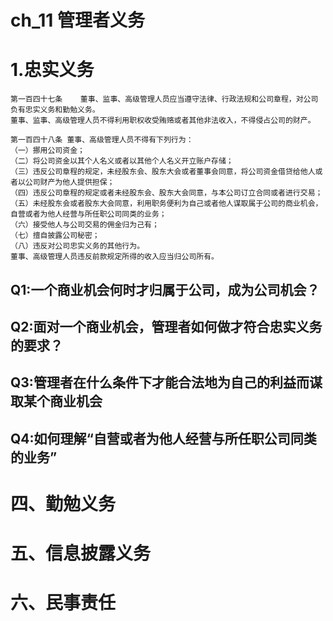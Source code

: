 # ch_11 管理者义务

# 1.忠实义务
    第一百四十七条    董事、监事、高级管理人员应当遵守法律、行政法规和公司章程，对公司负有忠实义务和勤勉义务。
    董事、监事、高级管理人员不得利用职权收受贿赂或者其他非法收入，不得侵占公司的财产。

    第一百四十八条 董事、高级管理人员不得有下列行为：
    （一）挪用公司资金；
    （二）将公司资金以其个人名义或者以其他个人名义开立账户存储；
    （三）违反公司章程的规定，未经股东会、股东大会或者董事会同意，将公司资金借贷给他人或者以公司财产为他人提供担保；
    （四）违反公司章程的规定或者未经股东会、股东大会同意，与本公司订立合同或者进行交易；
    （五）未经股东会或者股东大会同意，利用职务便利为自己或者他人谋取属于公司的商业机会，自营或者为他人经营与所任职公司同类的业务；
    （六）接受他人与公司交易的佣金归为己有；
    （七）擅自披露公司秘密；
    （八）违反对公司忠实义务的其他行为。
    董事、高级管理人员违反前款规定所得的收入应当归公司所有。
## Q1:一个商业机会何时才归属于公司，成为公司机会？
## Q2:面对一个商业机会，管理者如何做才符合忠实义务的要求？
## Q3:管理者在什么条件下才能合法地为自己的利益而谋取某个商业机会
## Q4:如何理解“自营或者为他人经营与所任职公司同类的业务”




# 四、勤勉义务



# 五、信息披露义务


# 六、民事责任